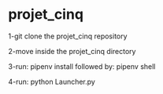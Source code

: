 # projet_cinq
1-git clone the projet_cinq repository

2-move inside the projet_cinq directory

3-run: pipenv install followed by: pipenv shell

4-run: python Launcher.py
